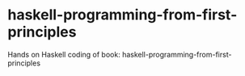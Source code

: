 # haskell-programming-from-first-principles
Hands on Haskell coding of book: haskell-programming-from-first-principles 
